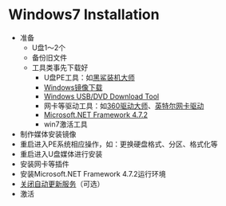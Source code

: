# Windows7 Installation

* 准备
	* U盘1～2个
	* 备份旧文件
	* 工具类事先下载好
		* U盘PE工具：如[黑鲨装机大师](https://www.heisha.net/)
		* [Windows镜像下载](https://next.itellyou.cn/)
		* [Windows USB/DVD Download Tool](https://www.microsoft.com/en-us/download/details.aspx?id=56485)
		* 网卡等驱动工具：如[360驱动大师](http://www.360.cn/qudongdashi/)、[英特尔网卡驱动](https://downloadcenter.intel.com/zh-cn/download/18713/Intel-Network-Adapter-Driver-for-Windows-7-)
		* [Microsoft.NET Framework 4.7.2](https://support.microsoft.com/zh-cn/help/4054530/microsoft-net-framework-4-7-2-offline-installer-for-windows)
		* win7激活工具
* 制作媒体安装镜像
* 重启进入PE系统相应操作，如：更换硬盘格式、分区、格式化等
* 重启进入U盘媒体进行安装
* 安装网卡等插件
* 安装Microsoft.NET Framework 4.7.2运行环境
* [关闭自动更新服务](https://jingyan.baidu.com/article/77b8dc7f29b9436175eab662.html)（可选）
* 激活

